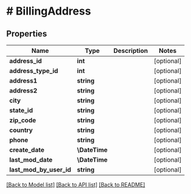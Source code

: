 # # BillingAddress

## Properties

Name | Type | Description | Notes
------------ | ------------- | ------------- | -------------
**address_id** | **int** |  | [optional]
**address_type_id** | **int** |  | [optional]
**address1** | **string** |  | [optional]
**address2** | **string** |  | [optional]
**city** | **string** |  | [optional]
**state_id** | **string** |  | [optional]
**zip_code** | **string** |  | [optional]
**country** | **string** |  | [optional]
**phone** | **string** |  | [optional]
**create_date** | **\DateTime** |  | [optional]
**last_mod_date** | **\DateTime** |  | [optional]
**last_mod_by_user_id** | **string** |  | [optional]

[[Back to Model list]](../../README.md#models) [[Back to API list]](../../README.md#endpoints) [[Back to README]](../../README.md)
